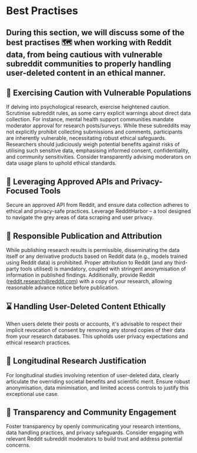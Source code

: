 # Best Practises 

## During this section, we will discuss some of the best practises 🗺️ when working with Reddit data, from being cautious with vulnerable subreddit communities to properly handling user-deleted content in an ethical manner.

## 🚨 Exercising Caution with Vulnerable Populations

If delving into psychological research, exercise heightened caution. Scrutinise subreddit rules, as some carry explicit warnings about direct data collection. For instance, mental health support communities mandate moderator approval for research posts/surveys. While these subreddits may not explicitly prohibit collecting submissions and comments, participants are inherently vulnerable, necessitating robust ethical safeguards. Researchers should judiciously weigh potential benefits against risks of utilising such sensitive data, emphasising informed consent, confidentiality, and community sensitivities. Consider transparently advising moderators on data usage plans to uphold ethical standards.

## 🔑 Leveraging Approved APIs and Privacy-Focused Tools

Secure an approved API from Reddit, and ensure data collection adheres to ethical and privacy-safe practices. Leverage RedditHarbor – a tool designed to navigate the grey areas of data scraping and user privacy.

## 📝 Responsible Publication and Attribution

While publishing research results is permissible, disseminating the data itself or any derivative products based on Reddit data (e.g., models trained using Reddit data) is prohibited. Proper attribution to Reddit (and any third-party tools utilised) is mandatory, coupled with stringent anonymisation of information in published findings. Additionally, provide Reddit (reddit.research@reddit.com) with a copy of your research, allowing reasonable advance notice before publication.

## ⌛ Handling User-Deleted Content Ethically

When users delete their posts or accounts, it's advisable to respect their implicit revocation of consent by removing any stored copies of their data from your research databases. This upholds user privacy expectations and ethical research practices.

## 🔭 Longitudinal Research Justification

For longitudinal studies involving retention of user-deleted data, clearly articulate the overriding societal benefits and scientific merit. Ensure robust anonymisation, data minimisation, and limited access controls to justify this exceptional use case.

## 🤝 Transparency and Community Engagement

Foster transparency by openly communicating your research intentions, data handling practices, and privacy safeguards. Consider engaging with relevant Reddit subreddit moderators to build trust and address potential concerns.